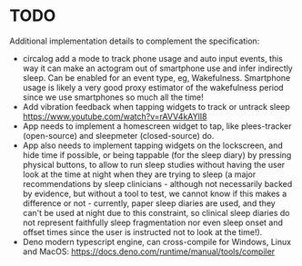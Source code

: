 # TODO

Additional implementation details to complement the specification:

* circalog add a mode to track phone usage and auto input events, this way it can make an actogram out of smartphone use and infer indirectly sleep. Can be enabled for an event type, eg, Wakefulness. Smartphone usage is likely a very good proxy estimator of the wakefulness period since we use smartphones so much all the time!
* Add vibration feedback when tapping widgets to track or untrack sleep https://www.youtube.com/watch?v=rAVV4kAYlI8
* App needs to implement a homescreen widget to tap, like plees-tracker (open-source) and sleepmeter (closed-source) do.
* App also needs to implement tapping widgets on the lockscreen, and hide time if possible, or being tappable (for the sleep diary) by pressing physical buttons, to allow to run sleep studies without having the user look at the time at night when they are trying to sleep (a major recommendations by sleep clinicians - although not necessarily backed by evidence, but without a tool to test, we cannot know if this makes a difference or not - currently, paper sleep diaries are used, and they can't be used at night due to this constraint, so clinical sleep diaries do not represent faithfully sleep fragmentation nor even sleep onset and offset times since the user is instructed not to look at the time!).
* Deno modern typescript engine, can cross-compile for Windows, Linux and MacOS: https://docs.deno.com/runtime/manual/tools/compiler
